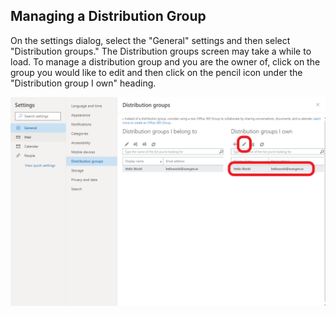 ## Managing a Distribution Group

On the settings dialog, select the "General" settings and then select "Distribution groups."  The Distribution groups screen may take a while to load.  To manage a distribution group and you are the owner of, click on the group you would like to edit and then click on the pencil icon under the "Distribution group I own" heading.

![Image](/img/Outlook-Web/Manage-Distribution-Group-02.png)